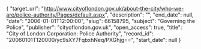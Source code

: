 {
  "target_url": "http://www.cityoflondon.gov.uk/about-the-city/who-we-are/police-authority/Pages/default.aspx", 
  "description": "", 
  "end_date": null, 
  "date": "2006-01-01T12:00:00", 
  "slug": 66158795, 
  "subject": "Governing the Police", 
  "publisher": "cityoflondon.gov.uk", 
  "open_access": true, 
  "title": "City of London Corporation: Police Authority", 
  "record_id": "20060101T120000/yc9sXY7FqbxhNeq/PXGhjg==", 
  "start_date": null
}

